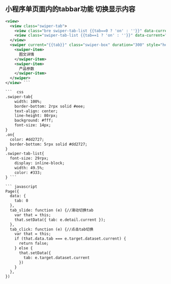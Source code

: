 ## 小程序单页面内的tabbar功能 切换显示内容

``` xml
<view>
  <view class="swiper-tab">
    <view class="bre swiper-tab-list {{tab==0 ? 'on' : ''}}" data-current="0" bindtap="tab_click">图文详情</view>
    <view class="swiper-tab-list {{tab==1 ? 'on' : ''}}" data-current="1" bindtap="tab_click">产品参数</view>
  </view>
  <swiper current="{{tab}}" class="swiper-box" duration="300" style="height:{{winHeight - 31}}px" bindchange="tab_slide">
    <swiper-item>
      图文详情
    </swiper-item>
    <swiper-item>
      产品参数
    </swiper-item>
  </swiper>
</view> ```

```  css
.swiper-tab{  
    width: 100%;  
    border-bottom: 2rpx solid #eee;  
    text-align: center;  
    line-height: 80rpx;
    background: #fff;
    font-size: 14px;
}  
.on{ 
  color: #dd2727;  
  border-bottom: 5rpx solid #dd2727;
}  
.swiper-tab-list{  
  font-size: 29rpx;  
    display: inline-block;  
    width: 49.5%;  
    color: #333; 
} ```

``` javascript
Page({
  data: {
    tab: 0
  },
  tab_slide: function (e) {//滑动切换tab 
    var that = this;
    that.setData({ tab: e.detail.current });
  },
  tab_click: function (e) {//点击tab切换
    var that = this;
    if (that.data.tab === e.target.dataset.current) {
      return false;
    } else {
      that.setData({
        tab: e.target.dataset.current
      })
    }
  },
})
```